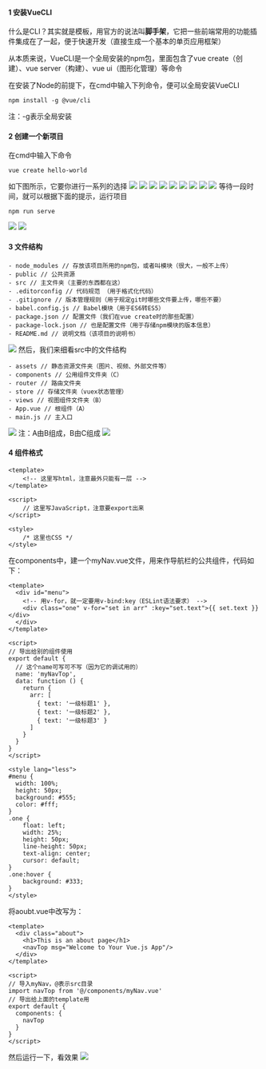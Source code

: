 #### 1 安装VueCLI
什么是CLI？其实就是模板，用官方的说法叫**脚手架**，它把一些前端常用的功能插件集成在了一起，便于快速开发（直接生成一个基本的单页应用框架）

从本质来说，VueCLI是一个全局安装的npm包，里面包含了vue create（创建）、vue server（构建）、vue ui（图形化管理）等命令

在安装了Node的前提下，在cmd中输入下列命令，便可以全局安装VueCLI
```
npm install -g @vue/cli
```
注：-g表示全局安装
#### 2 创建一个新项目
在cmd中输入下命令
```
vue create hello-world
```
如下图所示，它要你进行一系列的选择
![](cli_img/1.png)
![](cli_img/2.png)
![](cli_img/3.png)
![](cli_img/4.png)
![](cli_img/5.png)
![](cli_img/6.png)
![](cli_img/7.png)
![](cli_img/8.png)
![](cli_img/9.png)
等待一段时间，就可以根据下面的提示，运行项目
```
npm run serve
```
![](cli_img/10.png)
![](cli_img/11.png)
#### 3 文件结构
```
- node_modules // 存放该项目所用的npm包，或者叫模块（很大，一般不上传）
- public // 公共资源
- src // 主文件夹（主要的东西都在这）
- .editorconfig // 代码规范 （用于格式化代码）
- .gitignore // 版本管理规则（用于规定git时哪些文件要上传，哪些不要）
- babel.config.js // Babel模块（用于ES6转ES5）
- package.json // 配置文件（我们在vue create时的那些配置）
- package-lock.json // 也是配置文件（用于存储npm模块的版本信息）
- README.md // 说明文档（该项目的说明书）
```
![](cli_img/12.png)
然后，我们来细看src中的文件结构
```
- assets // 静态资源文件夹（图片、视频、外部文件等）
- components // 公用组件文件夹（C）
- router // 路由文件夹
- store // 存储文件夹（vuex状态管理）
- views // 视图组件文件夹（B）
- App.vue // 根组件（A）
- main.js // 主入口
```
![](cli_img/13.png)
注：A由B组成，B由C组成
![](cli_img/14.png)
#### 4 组件格式
```
<template>
    <!-- 这里写html，注意最外只能有一层 -->
</template>

<script>
    // 这里写JavaScript，注意要export出来
</script>

<style>
    /* 这里也CSS */
</style>
```
在components中，建一个myNav.vue文件，用来作导航栏的公共组件，代码如下：
```
<template>
  <div id="menu">
    <!-- 用v-for，就一定要用v-bind:key（ESLint语法要求） -->
    <div class="one" v-for="set in arr" :key="set.text">{{ set.text }}</div>
  </div>
</template>

<script>
// 导出给别的组件使用
export default {
  // 这个name可写可不写（因为它的调试用的）
  name: 'myNavTop',
  data: function () {
    return {
      arr: [
        { text: '一级标题1' },
        { text: '一级标题2' },
        { text: '一级标题3' }
      ]
    }
  }
}
</script>

<style lang="less">
#menu {
  width: 100%;
  height: 50px;
  background: #555;
  color: #fff;
}
.one {
    float: left;
    width: 25%;
    height: 50px;
    line-height: 50px;
    text-align: center;
    cursor: default;
}
.one:hover {
    background: #333;
}
</style>

```
将aoubt.vue中改写为：
```
<template>
  <div class="about">
    <h1>This is an about page</h1>
    <navTop msg="Welcome to Your Vue.js App"/>
  </div>
</template>

<script>
// 导入myNav，@表示src目录
import navTop from '@/components/myNav.vue'
// 导出给上面的template用
export default {
  components: {
    navTop
  }
}
</script>

```
然后运行一下，看效果
![](cli_img/15.png)